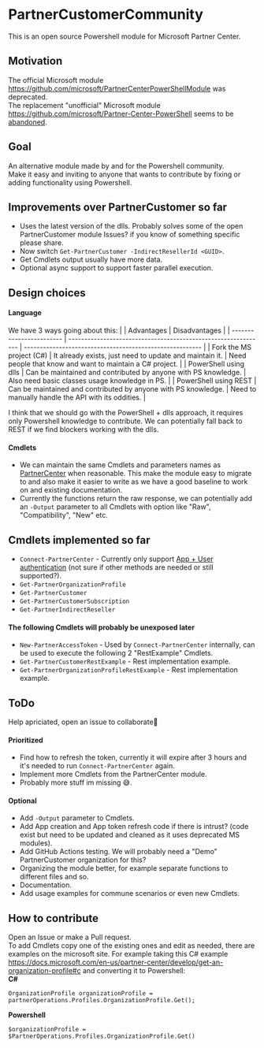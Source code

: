# PartnerCustomerCommunity
This is an open source Powershell module for Microsoft Partner Center.

## Motivation
The official Microsoft module https://github.com/microsoft/PartnerCenterPowerShellModule was deprecated.</br>
The replacement "unofficial" Microsoft module https://github.com/microsoft/Partner-Center-PowerShell seems to be [abandoned](https://github.com/microsoft/Partner-Center-PowerShell/issues/396).

## Goal
An alternative module made by and for the Powershell community.</br>
Make it easy and inviting to anyone that wants to contribute by fixing or adding functionality using Powershell.

## Improvements over PartnerCustomer so far
* Uses the latest version of the dlls. Probably solves some of the open PartnerCustomer module Issues? if you know of something specific please share.
* Now switch `Get-PartnerCustomer -IndirectResellerId <GUID>`.
* Get Cmdlets output usually have more data.
* Optional async support to support faster parallel execution.

## Design choices
#### Language
We have 3 ways going about this:
|                          | Advantages                                                     | Disadvantages                                            |
| ------------------------ | -------------------------------------------------------------- | -------------------------------------------------------- |
| Fork the MS project (C#) | It already exists, just need to update and maintain it.        | Need people that know and want to maintain a C# project. |
| PowerShell using dlls    | Can be maintained and contributed by anyone with PS knowledge. | Also need basic classes usage knowledge in PS.           |
| PowerShell using REST    | Can be maintained and contributed by anyone with PS knowledge. | Need to manually handle the API with its oddities.       |

I think that we should go with the PowerShell + dlls approach, it requires only Powershell knowledge to contribute. We can potentially fall back to REST if we find blockers working with the dlls.

#### Cmdlets
* We can maintain the same Cmdlets and parameters names as [PartnerCenter](https://www.powershellgallery.com/packages/PartnerCenter/) when reasonable. This make the module easy to migrate to and also make it easier to write as we have a good baseline to work on and existing documentation.
* Currently the functions return the raw response, we can potentially add an `-Output` parameter to all Cmdlets with option like "Raw", "Compatibility", "New" etc.

## Cmdlets implemented so far
* `Connect-PartnerCenter` - Currently only support [App + User authentication](https://docs.microsoft.com/en-us/partner-center/develop/partner-center-authentication#app--user-authentication) (not sure if other methods are needed or still supported?).
* `Get-PartnerOrganizationProfile`
* `Get-PartnerCustomer`
* `Get-PartnerCustomerSubscription`
* `Get-PartnerIndirectReseller`

#### The following Cmdlets will probably be unexposed later
* `New-PartnerAccessToken` - Used by `Connect-PartnerCenter` internally, can be used to execute the following 2 "RestExample" Cmdlets.
* `Get-PartnerCustomerRestExample` - Rest implementation example.
* `Get-PartnerOrganizationProfileRestExample` - Rest implementation example.

## ToDo
Help apriciated, open an issue to collaborate🙏
#### Prioritized
* Find how to refresh the token, currently it will expire after 3 hours and it's needed to run `Connect-PartnerCenter` again.
* Implement more Cmdlets from the PartnerCenter module.
* Probably more stuff im missing 😅.
#### Optional
* Add `-Output` parameter to Cmdlets.
* Add App creation and App token refresh code if there is intrust? (code exist but need to be updated and cleaned as it uses deprecated MS modules).
* Add GitHub Actions testing. We will probably need a "Demo" PartnerCustomer organization for this?
* Organizing the module better, for example separate functions to different files and so.
* Documentation.
* Add usage examples for commune scenarios or even new Cmdlets.

## How to contribute
Open an Issue or make a Pull request.</br>
To add Cmdlets copy one of the existing ones and edit as needed, there are examples on the microsoft site.
For example taking this C# example https://docs.microsoft.com/en-us/partner-center/develop/get-an-organization-profile#c and converting it to Powershell:</br>
**C#**
```CSharp
OrganizationProfile organizationProfile = partnerOperations.Profiles.OrganizationProfile.Get();
```
**Powershell**
```pwsh
$organizationProfile = $PartnerOperations.Profiles.OrganizationProfile.Get()
```
